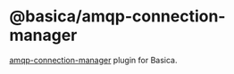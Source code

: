 # @basica/amqp-connection-manager

[amqp-connection-manager](https://github.com/jwalton/node-amqp-connection-manager) plugin for Basica.